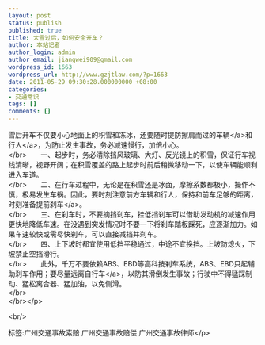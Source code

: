 ```yaml
---
layout: post
status: publish
published: true
title: 大雪过后，如何安全开车？
author: 本站记者
author_login: admin
author_email: jiangwei909@gmail.com
wordpress_id: 1663
wordpress_url: http://www.gzjtlaw.com/?p=1663
date: 2011-05-29 09:30:28.000000000 +08:00
categories:
- 交通常识
tags: []
comments: []
---
```

<p><p> 雪后开车不仅要小心地面上的积雪和冻冰，还要随时提防擦肩而过的<a>车辆<&#47;a>和<a>行人<&#47;a>，为防止发生事故，务必减速慢行，加倍小心。 <br><&#47;br>　　一、起步时，务必清除挡风玻璃、大灯、反光镜上的积雪，保证行车视线清晰，视野开阔；在积雪覆盖的路上起步时前后稍微移动一下，以使车辆能顺利进入车道。 <br><&#47;br>　　二、在行车过程中，无论是在积雪还是冰面，摩擦系数都极小，操作不慎，极易发生车祸。因此，要时刻注意前方车辆和行人，保持和前车足够的距离，时刻准备提前<a>刹车<&#47;a>。 <br><&#47;br>　　三、在刹车时，不要摘挡刹车，挂低挡刹车可以借助发动机的减速作用更快地降低车速。在没遇到突发情况时不要一下将刹车踏板踩死，应逐渐加力。如果车速较快或需尽快刹车，可以直接减挡并刹车。 <br><&#47;br>　　四、上下坡时都宜使用低挡平稳通过，中途不宜换挡。上坡防熄火，下坡禁止空挡滑行。 <br><&#47;br>　　此外，千万不要依赖ABS、EBD等高科技刹车系统，ABS、EBD只起辅助刹车作用；要尽量远离<a>自行车<&#47;a>，以防其滑倒发生事故；行驶中不得猛踩制动、猛松离合器、猛加油，以免侧滑。<br><&#47;br><br><&#47;br><&#47;p><br&#47;><p>标签:广州交通事故索赔 广州交通事故赔偿 广州交通事故律师<&#47;p>
